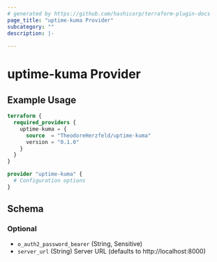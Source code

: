 ```yaml
---
# generated by https://github.com/hashicorp/terraform-plugin-docs
page_title: "uptime-kuma Provider"
subcategory: ""
description: |-
  
---
```


# uptime-kuma Provider



## Example Usage

```terraform
terraform {
  required_providers {
    uptime-kuma = {
      source  = "TheodoreHerzfeld/uptime-kuma"
      version = "0.1.0"
    }
  }
}

provider "uptime-kuma" {
  # Configuration options
}
```

<!-- schema generated by tfplugindocs -->
## Schema

### Optional

- `o_auth2_password_bearer` (String, Sensitive)
- `server_url` (String) Server URL (defaults to http://localhost:8000)
